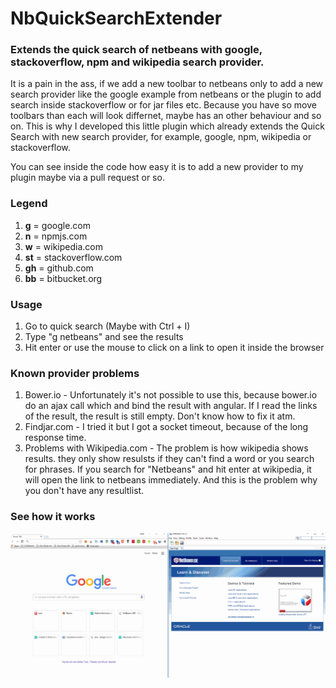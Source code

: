 <h1>NbQuickSearchExtender</h1>
<h3>Extends the quick search of netbeans with google, stackoverflow, npm and wikipedia search provider.</h3>

It is a pain in the ass, if we add a new toolbar to netbeans only to add a new 
search provider like the google example from netbeans or the plugin to add search
inside stackoverflow or for jar files etc. Because you have so move toolbars than
each will look differnet, maybe has an other behaviour and so on. This is
why I developed this little plugin which already extends the Quick Search
with new search provider, for example, google, npm, wikipedia or stackoverflow.

You can see inside the code how easy it is to add a new provider to my plugin
maybe via a pull request or so.

<h3>Legend</h3>
<ol>
    <li><strong>g</strong> = google.com</li>
    <li><strong>n</strong> = npmjs.com</li>
    <li><strong>w</strong> = wikipedia.com</li>
    <li><strong>st</strong> = stackoverflow.com</li>
    <li><strong>gh</strong> = github.com</li>
    <li><strong>bb</strong> = bitbucket.org</li>
</ol>

<h3>Usage</h3>
<ol>
    <li>Go to quick search (Maybe with Ctrl + I)</li>
    <li>Type "g netbeans" and see the results</li>
    <li>Hit enter or use the mouse to click on a link to open it inside the browser</li>
</ol>

<h3>Known provider problems</h3>
<ol>
<li>Bower.io - Unfortunately it's not possible to use this, because bower.io do an ajax call which and bind the result with angular.
If I read the links of the result, the result is still empty. Don't know how to fix it atm.</li>
<li>Findjar.com - I tried it but I got a socket timeout, because of the long response time.</li>
<li>Problems with Wikipedia.com - The problem is how wikipedia shows results.
they only show resulsts if they can't find a word or you search for phrases.
If you search for "Netbeans" and hit enter at wikipedia, it will open the link
to netbeans immediately. And this is the problem why you don't have any resultlist.</li>
</ol>

<h3>See how it works</h3>
<img src="screenshots/NbQuickSearchExtender.gif?raw=true" />